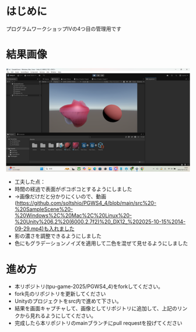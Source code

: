 # はじめに
プログラムワークショップⅣの4つ目の管理用です

# 結果画像

![第4回の結果](https://github.com/soltshio/PGWS4_4/blob/main/%E3%82%B9%E3%82%AF%E3%83%AA%E3%83%BC%E3%83%B3%E3%82%B7%E3%83%A7%E3%83%83%E3%83%88%20(28).png)
- 工夫した点：
- 時間の経過で表面がボコボコとするようにしました
- →画像だけだと分かりにくいので、動画(https://github.com/soltshio/PGWS4_4/blob/main/src%20-%20SampleScene%20-%20Windows%2C%20Mac%2C%20Linux%20-%20Unity%206.2%20(6000.2.7f2)%20_DX12_%202025-10-15%2014-09-29.mp4)も入れました
- 影の濃さを調整できるようにしました
- 色にもグラデーションノイズを適用して二色を混ぜて見せるようにしました

# 進め方

- 本リポジトリ(tpu-game-2025/PGWS4_4)をforkしてください。
- fork先のリポジトリを更新してください
- Unityのプロジェクトをsrc内で進めて下さい。
- 結果を画面キャプチャして、画像としてリポジトリに追加して、上記のリンクから見れるようにしてください。
- 完成したら本リポジトリのmainブランチにpull requestを投げてください

